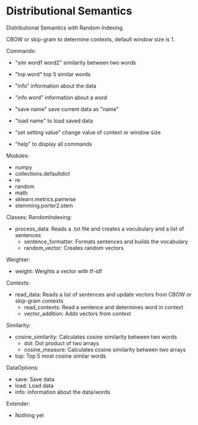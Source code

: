 # Distributional Semantics
Distributional Semantics with Random Indexing

CBOW or skip-gram to determine contexts, default window size is 1.

Commands:
* "sim word1 word2" similarity between two words
* "top word" top 5 similar words

* "info" information about the data
* "info word" information about a word

* "save name" save current data as "name"
* "load name" to load saved data 
* "set setting value" change value of context or window size

* "help" to display all commands

Modules:
* numpy
* collections.defaultdict
* re
* random
* math
* sklearn.metrics.pairwise 
* stemming.porter2.stem

Classes:
RandomIndexing:
* process_data: Reads a .txt file and creates a vocubulary and a list of sentences
	* sentence_formatter: Formats sentences and builds the vocabulary
	* random_vector: Creates random vectors

Weighter:
* weight: Weights a vector with tf-idf

Contexts:
* read_data: Reads a list of sentences and update vectors from CBOW or skip-gram contexts
	* read_contexts: Read a sentence and determines word in context
	* vector_addition: Adds vectors from context

Similarity:
* cosine_similarity: Calculates cosine similarity between two words
	* dot: Dot product of two arrays
	* cosine_measure: Calculates cosine similarity between two arrays
* top: Top 5 most cosine similar words

DataOptions:
* save: Save data
* load: Load data
* info: information about the data/words 

Extender:
* Nothing yet


